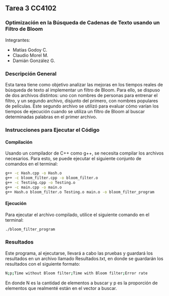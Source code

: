 ## Tarea 3 CC4102
### Optimización en la Búsqueda de Cadenas de Texto usando un Filtro de Bloom
Integrantes:
- Matías Godoy C.
- Claudio Morel M.
- Damián González G.

### Descripción General

Esta tarea tiene como objetivo analizar las mejoras en los tiempos reales de búsqueda de texto al implementar un filtro de Bloom. Para ello, se dispuso de dos archivos distintos: uno con nombres de personas para entrenar el filtro, y un segundo archivo, disjunto del primero, con nombres populares de películas. Este segundo archivo se utilizó para evaluar cómo varían los tiempos de ejecución cuando se utiliza un filtro de Bloom al buscar determinadas palabras en el primer archivo.

### Instrucciones para Ejecutar el Código

#### Compilación

Usando un compilador de C++ como g++, se necesita compilar los archivos necesarios. Para esto, se puede ejecutar el siguiente conjunto de comandos en el terminal:

```sh
g++ -c Hash.cpp -o Hash.o
g++ -c bloom_filter.cpp -o bloom_filter.o
g++ -c Testing.cpp -o Testing.o
g++ -c main.cpp -o main.o
g++ Hash.o bloom_filter.o Testing.o main.o -o bloom_filter_program
```

#### Ejecución

Para ejecutar el archivo compilado, utilice el siguiente comando en el terminal:

```sh
./bloom_filter_program
```



### Resultados

Este programa, al ejecutarse, llevará a cabo las pruebas y guardará los resultados en un archivo llamado Resultados.txt, en donde se guardarán los resultados con el siguiente formato:
```sh
N;p;Time without Bloom filter;Time with Bloom filter;Error rate
```
En donde N es la cantidad de elementos a buscar y p es la proporción de elementos que realmenté están en el vector a buscar.
